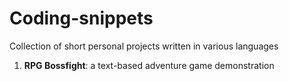 # Coding-snippets
Collection of short personal projects written in various languages

1. **RPG Bossfight**: a text-based adventure game demonstration 
